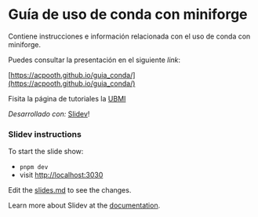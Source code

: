 
# Guía de uso de conda con miniforge

Contiene instrucciones e información relacionada con el uso de conda con miniforge.

Puedes consultar la presentación en el siguiente *link*:

[https://acpooth.github.io/guia_conda/](https://acpooth.github.io/guia_conda/)

Fisita la página de tutoriales la [UBMI](https://ubmi-ifc.github.io/Tutoriales-IFC/)

_Desarrollado con:_ [Slidev](https://github.com/slidevjs/slidev)!


### Slidev instructions
To start the slide show:
- `pnpm dev`
- visit <http://localhost:3030>

Edit the [slides.md](./slides.md) to see the changes.

Learn more about Slidev at the [documentation](https://sli.dev/).
